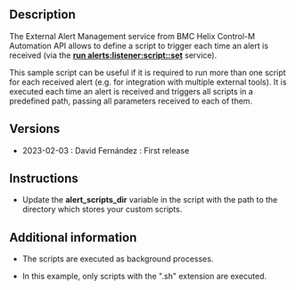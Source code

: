 ## Description

The External Alert Management service from BMC Helix Control-M Automation API allows to define a script to trigger each time an alert is received (via the [**run alerts:listener:script::set**](https://docs.bmc.com/docs/saas-api/run-service-941879047.html#Runservice-alerts_listener_script_set) service).

This sample script can be useful if it is required to run more than one script for each received alert (e.g. for integration with multiple external tools). It is executed each time an alert is received and triggers all scripts in a predefined path, passing all parameters received to each of them.

## Versions

- 2023-02-03 : David Fernández : First release

## Instructions

- Update the **alert_scripts_dir** variable in the script with the path to the directory which stores your custom scripts.

## Additional information

- The scripts are executed as background processes.

- In this example, only scripts with the ".sh" extension are executed.